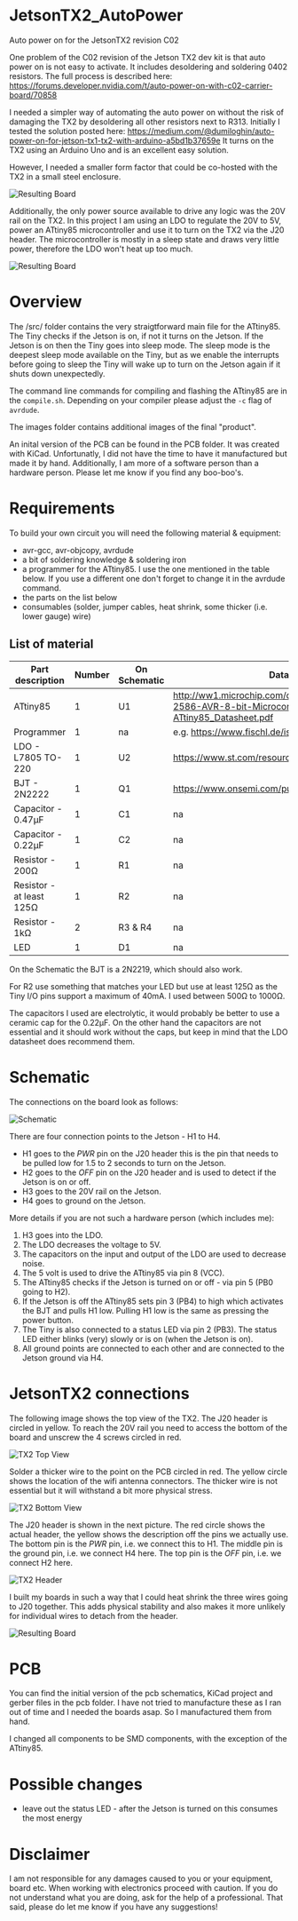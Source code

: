 # JetsonTX2_AutoPower
Auto power on for the JetsonTX2 revision C02

One problem of the C02 revision of the Jetson TX2 dev kit is that auto power on is not easy to activate.
It includes desoldering and soldering 0402 resistors. The full process is described here: https://forums.developer.nvidia.com/t/auto-power-on-with-c02-carrier-board/70858

I needed a simpler way of automating the auto power on without the risk of damaging the TX2 by desoldering all other resistors next to R313.
Initially I tested the solution posted here: https://medium.com/@dumiloghin/auto-power-on-for-jetson-tx1-tx2-with-arduino-a5bd1b37659e
It turns on the TX2 using an Arduino Uno and is an excellent easy solution.

However, I needed a smaller form factor that could be co-hosted with the TX2 in a small steel enclosure.

![Resulting Board](/images/AutoTurnOn6.jpeg)

Additionally, the only power source available to drive any logic was the 20V rail on the TX2.
In this project I am using an LDO to regulate the 20V to 5V, power an ATtiny85 microcontroller and use it to turn on the TX2 via the J20 header. The microcontroller is mostly in a sleep state and draws very little power, therefore the LDO won't heat up too much.

![Resulting Board](/images/AutoTurnOn1.jpeg)

# Overview
The /src/ folder contains the very straigtforward main file for the ATtiny85.
The Tiny checks if the Jetson is on, if not it turns on the Jetson. If the Jetson is on then the Tiny goes into sleep mode.
The sleep mode is the deepest sleep mode available on the Tiny, but as we enable the interrupts before going to sleep the Tiny will wake up to turn on the Jetson again if it shuts down unexpectedly.

The command line commands for compiling and flashing the ATtiny85 are in the `compile.sh`.
Depending on your compiler please adjust the `-c` flag of `avrdude`.

The images folder contains additional images of the final "product".

An inital version of the PCB can be found in the PCB folder. It was created with KiCad.
Unfortunatly, I did not have the time to have it manufactured but made it by hand. Additionally, I am more of a software person than a hardware person. Please let me know if you find any boo-boo's.

# Requirements

To build your own circuit you will need the following material & equipment:

- avr-gcc, avr-objcopy, avrdude
- a bit of soldering knowledge & soldering iron
- a programmer for the ATtiny85. I use the one mentioned in the table below. If you use a different one don't forget to change it in the avrdude command. 
- the parts on the list below
- consumables (solder, jumper cables, heat shrink, some thicker (i.e. lower gauge) wire)


## List of material

Part description | Number | On Schematic | Datasheet link
-----------------|--------|--------------|---------------
ATtiny85 | 1 | U1 | http://ww1.microchip.com/downloads/en/DeviceDoc/Atmel-2586-AVR-8-bit-Microcontroller-ATtiny25-ATtiny45-ATtiny85_Datasheet.pdf
Programmer | 1 | na | e.g. https://www.fischl.de/ispnub/
LDO - L7805 TO-220 | 1 | U2 |  https://www.st.com/resource/en/datasheet/l78.pdf
BJT - 2N2222 | 1 | Q1 | https://www.onsemi.com/pub/Collateral/P2N2222A-D.PDF
Capacitor - 0.47μF | 1 | C1 | na
Capacitor - 0.22μF | 1 | C2 | na
Resistor - 200Ω | 1 | R1 | na
Resistor - at least 125Ω | 1 | R2 | na
Resistor - 1kΩ | 2 | R3 & R4 | na
LED | 1 | D1 | na

On the Schematic the BJT is a 2N2219, which should also work.

For R2 use something that matches your LED but use at least 125Ω as the Tiny I/O pins support a maximum of 40mA. I used between 500Ω to 1000Ω.

The capacitors I used are electrolytic, it would probably be better to use a ceramic cap for the 0.22μF.
On the other hand the capacitors are not essential and it should work without the caps, but keep in mind that the LDO datasheet does recommend them.

# Schematic

The connections on the board look as follows:

![Schematic](/images/schematic.svg)

There are four connection points to the Jetson - H1 to H4.

* H1 goes to the *PWR* pin on the J20 header this is the pin that needs to be pulled low for 1.5 to 2 seconds to turn on the Jetson.
* H2 goes to the *OFF* pin on the J20 header and is used to detect if the Jetson is on or off.
* H3 goes to the 20V rail on the Jetson.
* H4 goes to ground on the Jetson.

More details if you are not such a hardware person (which includes me):
1. H3 goes into the LDO.
2. The LDO decreases the voltage to 5V.
3. The capacitors on the input and output of the LDO are used to decrease noise.
4. The 5 volt is used to drive the ATtiny85 via pin 8 (VCC).
5. The ATtiny85 checks if the Jetson is turned on or off - via pin 5 (PB0 going to H2).
6. If the Jetson is off the ATtiny85 sets pin 3 (PB4) to high which activates the BJT and pulls H1 low. Pulling H1 low is the same as pressing the power button.
7. The Tiny is also connected to a status LED via pin 2 (PB3). The status LED either blinks (very) slowly or is on (when the Jetson is on).
7. All ground points are connected to each other and are connected to the Jetson ground via H4.

# JetsonTX2 connections

The following image shows the top view of the TX2. The J20 header is circled in yellow.
To reach the 20V rail you need to access the bottom of the board and unscrew the 4 screws circled in red.

![TX2 Top View](/images/TX2_top_view.jpg)

Solder a thicker wire to the point on the PCB circled in red. The yellow circle shows the location of the wifi antenna connectors.
The thicker wire is not essential but it will withstand a bit more physical stress.

![TX2 Bottom View](/images/TX2_bottom_view.jpg)

The J20 header is shown in the next picture. The red circle shows the actual header, the yellow shows the description off the pins we actually use.
The bottom pin is the *PWR* pin, i.e. we connect this to H1.
The middle pin is the ground pin, i.e. we connect H4 here.
The top pin is the *OFF* pin, i.e. we connect H2 here.

![TX2 Header](/images/TX_J20.jpg)

I built my boards in such a way that I could heat shrink the three wires going to J20 together. This adds physical stability and also makes it more unlikely for individual wires to detach from the header.

![Resulting Board](/images/AutoTurnOn3.jpeg)

# PCB
You can find the initial version of the pcb schematics, KiCad project and gerber files in the pcb folder. I have not tried to manufacture these as I ran out of time and I needed the boards asap. So I manufactured them from hand.

I changed all components to be SMD components, with the exception of the ATtiny85.

# Possible changes
- leave out the status LED - after the Jetson is turned on this consumes the most energy

# Disclaimer

I am not responsible for any damages caused to you or your equipment, board etc. When working with electronics proceed with caution. If you do not understand what you are doing, ask for the help of a professional.
That said, please do let me know if you have any suggestions!
